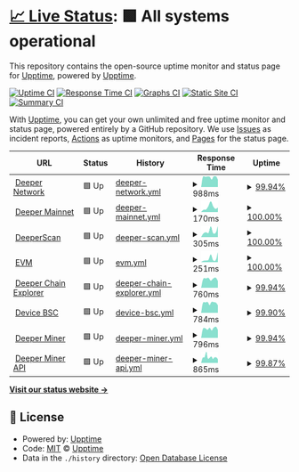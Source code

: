 # [📈 Live Status](https://demo.upptime.js.org): <!--live status--> **🟩 All systems operational**

This repository contains the open-source uptime monitor and status page for [Upptime](https://upptime.js.org), powered by [Upptime](https://github.com/upptime/upptime).

[![Uptime CI](https://github.com/deeper-chain/deeper-upptime/workflows/Uptime%20CI/badge.svg)](https://github.com/deeper-chain/deeper-upptime/actions?query=workflow%3A%22Uptime+CI%22)
[![Response Time CI](https://github.com/deeper-chain/deeper-upptime/workflows/Response%20Time%20CI/badge.svg)](https://github.com/deeper-chain/deeper-upptime/actions?query=workflow%3A%22Response+Time+CI%22)
[![Graphs CI](https://github.com/deeper-chain/deeper-upptime/workflows/Graphs%20CI/badge.svg)](https://github.com/deeper-chain/deeper-upptime/actions?query=workflow%3A%22Graphs+CI%22)
[![Static Site CI](https://github.com/deeper-chain/deeper-upptime/workflows/Static%20Site%20CI/badge.svg)](https://github.com/deeper-chain/deeper-upptime/actions?query=workflow%3A%22Static+Site+CI%22)
[![Summary CI](https://github.com/deeper-chain/deeper-upptime/workflows/Summary%20CI/badge.svg)](https://github.com/deeper-chain/deeper-upptime/actions?query=workflow%3A%22Summary+CI%22)

With [Upptime](https://upptime.js.org), you can get your own unlimited and free uptime monitor and status page, powered entirely by a GitHub repository. We use [Issues](https://github.com/upptime/upptime/issues) as incident reports, [Actions](https://github.com/deeper-chain/deeper-upptime/actions) as uptime monitors, and [Pages](https://demo.upptime.js.org) for the status page.

<!--start: status pages-->
<!-- This summary is generated by Upptime (https://github.com/upptime/upptime) -->
<!-- Do not edit this manually, your changes will be overwritten -->
<!-- prettier-ignore -->
| URL | Status | History | Response Time | Uptime |
| --- | ------ | ------- | ------------- | ------ |
| <img alt="" src="https://icons.duckduckgo.com/ip3/www.deeper.network.ico" height="13"> [Deeper Network](https://www.deeper.network) | 🟩 Up | [deeper-network.yml](https://github.com/deeper-chain/deeper-upptime/commits/HEAD/history/deeper-network.yml) | <details><summary><img alt="Response time graph" src="./graphs/deeper-network/response-time-week.png" height="20"> 988ms</summary><br><a href="https://status.deeper.network/history/deeper-network"><img alt="Response time 1112" src="https://img.shields.io/endpoint?url=https%3A%2F%2Fraw.githubusercontent.com%2Fdeeper-chain%2Fdeeper-upptime%2FHEAD%2Fapi%2Fdeeper-network%2Fresponse-time.json"></a><br><a href="https://status.deeper.network/history/deeper-network"><img alt="24-hour response time 774" src="https://img.shields.io/endpoint?url=https%3A%2F%2Fraw.githubusercontent.com%2Fdeeper-chain%2Fdeeper-upptime%2FHEAD%2Fapi%2Fdeeper-network%2Fresponse-time-day.json"></a><br><a href="https://status.deeper.network/history/deeper-network"><img alt="7-day response time 988" src="https://img.shields.io/endpoint?url=https%3A%2F%2Fraw.githubusercontent.com%2Fdeeper-chain%2Fdeeper-upptime%2FHEAD%2Fapi%2Fdeeper-network%2Fresponse-time-week.json"></a><br><a href="https://status.deeper.network/history/deeper-network"><img alt="30-day response time 1021" src="https://img.shields.io/endpoint?url=https%3A%2F%2Fraw.githubusercontent.com%2Fdeeper-chain%2Fdeeper-upptime%2FHEAD%2Fapi%2Fdeeper-network%2Fresponse-time-month.json"></a><br><a href="https://status.deeper.network/history/deeper-network"><img alt="1-year response time 1112" src="https://img.shields.io/endpoint?url=https%3A%2F%2Fraw.githubusercontent.com%2Fdeeper-chain%2Fdeeper-upptime%2FHEAD%2Fapi%2Fdeeper-network%2Fresponse-time-year.json"></a></details> | <details><summary><a href="https://status.deeper.network/history/deeper-network">99.94%</a></summary><a href="https://status.deeper.network/history/deeper-network"><img alt="All-time uptime 99.97%" src="https://img.shields.io/endpoint?url=https%3A%2F%2Fraw.githubusercontent.com%2Fdeeper-chain%2Fdeeper-upptime%2FHEAD%2Fapi%2Fdeeper-network%2Fuptime.json"></a><br><a href="https://status.deeper.network/history/deeper-network"><img alt="24-hour uptime 100.00%" src="https://img.shields.io/endpoint?url=https%3A%2F%2Fraw.githubusercontent.com%2Fdeeper-chain%2Fdeeper-upptime%2FHEAD%2Fapi%2Fdeeper-network%2Fuptime-day.json"></a><br><a href="https://status.deeper.network/history/deeper-network"><img alt="7-day uptime 99.94%" src="https://img.shields.io/endpoint?url=https%3A%2F%2Fraw.githubusercontent.com%2Fdeeper-chain%2Fdeeper-upptime%2FHEAD%2Fapi%2Fdeeper-network%2Fuptime-week.json"></a><br><a href="https://status.deeper.network/history/deeper-network"><img alt="30-day uptime 99.86%" src="https://img.shields.io/endpoint?url=https%3A%2F%2Fraw.githubusercontent.com%2Fdeeper-chain%2Fdeeper-upptime%2FHEAD%2Fapi%2Fdeeper-network%2Fuptime-month.json"></a><br><a href="https://status.deeper.network/history/deeper-network"><img alt="1-year uptime 99.97%" src="https://img.shields.io/endpoint?url=https%3A%2F%2Fraw.githubusercontent.com%2Fdeeper-chain%2Fdeeper-upptime%2FHEAD%2Fapi%2Fdeeper-network%2Fuptime-year.json"></a></details>
| <img alt="" src="https://icons.duckduckgo.com/ip3/mainnet.deeper.network.ico" height="13"> [Deeper Mainnet](https://mainnet.deeper.network/health) | 🟩 Up | [deeper-mainnet.yml](https://github.com/deeper-chain/deeper-upptime/commits/HEAD/history/deeper-mainnet.yml) | <details><summary><img alt="Response time graph" src="./graphs/deeper-mainnet/response-time-week.png" height="20"> 170ms</summary><br><a href="https://status.deeper.network/history/deeper-mainnet"><img alt="Response time 209" src="https://img.shields.io/endpoint?url=https%3A%2F%2Fraw.githubusercontent.com%2Fdeeper-chain%2Fdeeper-upptime%2FHEAD%2Fapi%2Fdeeper-mainnet%2Fresponse-time.json"></a><br><a href="https://status.deeper.network/history/deeper-mainnet"><img alt="24-hour response time 339" src="https://img.shields.io/endpoint?url=https%3A%2F%2Fraw.githubusercontent.com%2Fdeeper-chain%2Fdeeper-upptime%2FHEAD%2Fapi%2Fdeeper-mainnet%2Fresponse-time-day.json"></a><br><a href="https://status.deeper.network/history/deeper-mainnet"><img alt="7-day response time 170" src="https://img.shields.io/endpoint?url=https%3A%2F%2Fraw.githubusercontent.com%2Fdeeper-chain%2Fdeeper-upptime%2FHEAD%2Fapi%2Fdeeper-mainnet%2Fresponse-time-week.json"></a><br><a href="https://status.deeper.network/history/deeper-mainnet"><img alt="30-day response time 152" src="https://img.shields.io/endpoint?url=https%3A%2F%2Fraw.githubusercontent.com%2Fdeeper-chain%2Fdeeper-upptime%2FHEAD%2Fapi%2Fdeeper-mainnet%2Fresponse-time-month.json"></a><br><a href="https://status.deeper.network/history/deeper-mainnet"><img alt="1-year response time 209" src="https://img.shields.io/endpoint?url=https%3A%2F%2Fraw.githubusercontent.com%2Fdeeper-chain%2Fdeeper-upptime%2FHEAD%2Fapi%2Fdeeper-mainnet%2Fresponse-time-year.json"></a></details> | <details><summary><a href="https://status.deeper.network/history/deeper-mainnet">100.00%</a></summary><a href="https://status.deeper.network/history/deeper-mainnet"><img alt="All-time uptime 99.99%" src="https://img.shields.io/endpoint?url=https%3A%2F%2Fraw.githubusercontent.com%2Fdeeper-chain%2Fdeeper-upptime%2FHEAD%2Fapi%2Fdeeper-mainnet%2Fuptime.json"></a><br><a href="https://status.deeper.network/history/deeper-mainnet"><img alt="24-hour uptime 100.00%" src="https://img.shields.io/endpoint?url=https%3A%2F%2Fraw.githubusercontent.com%2Fdeeper-chain%2Fdeeper-upptime%2FHEAD%2Fapi%2Fdeeper-mainnet%2Fuptime-day.json"></a><br><a href="https://status.deeper.network/history/deeper-mainnet"><img alt="7-day uptime 100.00%" src="https://img.shields.io/endpoint?url=https%3A%2F%2Fraw.githubusercontent.com%2Fdeeper-chain%2Fdeeper-upptime%2FHEAD%2Fapi%2Fdeeper-mainnet%2Fuptime-week.json"></a><br><a href="https://status.deeper.network/history/deeper-mainnet"><img alt="30-day uptime 100.00%" src="https://img.shields.io/endpoint?url=https%3A%2F%2Fraw.githubusercontent.com%2Fdeeper-chain%2Fdeeper-upptime%2FHEAD%2Fapi%2Fdeeper-mainnet%2Fuptime-month.json"></a><br><a href="https://status.deeper.network/history/deeper-mainnet"><img alt="1-year uptime 99.99%" src="https://img.shields.io/endpoint?url=https%3A%2F%2Fraw.githubusercontent.com%2Fdeeper-chain%2Fdeeper-upptime%2FHEAD%2Fapi%2Fdeeper-mainnet%2Fuptime-year.json"></a></details>
| <img alt="" src="https://icons.duckduckgo.com/ip3/www.deeperscan.io.ico" height="13"> [DeeperScan](https://www.deeperscan.io/deeper) | 🟩 Up | [deeper-scan.yml](https://github.com/deeper-chain/deeper-upptime/commits/HEAD/history/deeper-scan.yml) | <details><summary><img alt="Response time graph" src="./graphs/deeper-scan/response-time-week.png" height="20"> 305ms</summary><br><a href="https://status.deeper.network/history/deeper-scan"><img alt="Response time 480" src="https://img.shields.io/endpoint?url=https%3A%2F%2Fraw.githubusercontent.com%2Fdeeper-chain%2Fdeeper-upptime%2FHEAD%2Fapi%2Fdeeper-scan%2Fresponse-time.json"></a><br><a href="https://status.deeper.network/history/deeper-scan"><img alt="24-hour response time 450" src="https://img.shields.io/endpoint?url=https%3A%2F%2Fraw.githubusercontent.com%2Fdeeper-chain%2Fdeeper-upptime%2FHEAD%2Fapi%2Fdeeper-scan%2Fresponse-time-day.json"></a><br><a href="https://status.deeper.network/history/deeper-scan"><img alt="7-day response time 305" src="https://img.shields.io/endpoint?url=https%3A%2F%2Fraw.githubusercontent.com%2Fdeeper-chain%2Fdeeper-upptime%2FHEAD%2Fapi%2Fdeeper-scan%2Fresponse-time-week.json"></a><br><a href="https://status.deeper.network/history/deeper-scan"><img alt="30-day response time 261" src="https://img.shields.io/endpoint?url=https%3A%2F%2Fraw.githubusercontent.com%2Fdeeper-chain%2Fdeeper-upptime%2FHEAD%2Fapi%2Fdeeper-scan%2Fresponse-time-month.json"></a><br><a href="https://status.deeper.network/history/deeper-scan"><img alt="1-year response time 480" src="https://img.shields.io/endpoint?url=https%3A%2F%2Fraw.githubusercontent.com%2Fdeeper-chain%2Fdeeper-upptime%2FHEAD%2Fapi%2Fdeeper-scan%2Fresponse-time-year.json"></a></details> | <details><summary><a href="https://status.deeper.network/history/deeper-scan">100.00%</a></summary><a href="https://status.deeper.network/history/deeper-scan"><img alt="All-time uptime 99.84%" src="https://img.shields.io/endpoint?url=https%3A%2F%2Fraw.githubusercontent.com%2Fdeeper-chain%2Fdeeper-upptime%2FHEAD%2Fapi%2Fdeeper-scan%2Fuptime.json"></a><br><a href="https://status.deeper.network/history/deeper-scan"><img alt="24-hour uptime 100.00%" src="https://img.shields.io/endpoint?url=https%3A%2F%2Fraw.githubusercontent.com%2Fdeeper-chain%2Fdeeper-upptime%2FHEAD%2Fapi%2Fdeeper-scan%2Fuptime-day.json"></a><br><a href="https://status.deeper.network/history/deeper-scan"><img alt="7-day uptime 100.00%" src="https://img.shields.io/endpoint?url=https%3A%2F%2Fraw.githubusercontent.com%2Fdeeper-chain%2Fdeeper-upptime%2FHEAD%2Fapi%2Fdeeper-scan%2Fuptime-week.json"></a><br><a href="https://status.deeper.network/history/deeper-scan"><img alt="30-day uptime 100.00%" src="https://img.shields.io/endpoint?url=https%3A%2F%2Fraw.githubusercontent.com%2Fdeeper-chain%2Fdeeper-upptime%2FHEAD%2Fapi%2Fdeeper-scan%2Fuptime-month.json"></a><br><a href="https://status.deeper.network/history/deeper-scan"><img alt="1-year uptime 99.84%" src="https://img.shields.io/endpoint?url=https%3A%2F%2Fraw.githubusercontent.com%2Fdeeper-chain%2Fdeeper-upptime%2FHEAD%2Fapi%2Fdeeper-scan%2Fuptime-year.json"></a></details>
| <img alt="" src="https://icons.duckduckgo.com/ip3/evm.deeper.network.ico" height="13"> [EVM](https://evm.deeper.network/) | 🟩 Up | [evm.yml](https://github.com/deeper-chain/deeper-upptime/commits/HEAD/history/evm.yml) | <details><summary><img alt="Response time graph" src="./graphs/evm/response-time-week.png" height="20"> 251ms</summary><br><a href="https://status.deeper.network/history/evm"><img alt="Response time 639" src="https://img.shields.io/endpoint?url=https%3A%2F%2Fraw.githubusercontent.com%2Fdeeper-chain%2Fdeeper-upptime%2FHEAD%2Fapi%2Fevm%2Fresponse-time.json"></a><br><a href="https://status.deeper.network/history/evm"><img alt="24-hour response time 459" src="https://img.shields.io/endpoint?url=https%3A%2F%2Fraw.githubusercontent.com%2Fdeeper-chain%2Fdeeper-upptime%2FHEAD%2Fapi%2Fevm%2Fresponse-time-day.json"></a><br><a href="https://status.deeper.network/history/evm"><img alt="7-day response time 251" src="https://img.shields.io/endpoint?url=https%3A%2F%2Fraw.githubusercontent.com%2Fdeeper-chain%2Fdeeper-upptime%2FHEAD%2Fapi%2Fevm%2Fresponse-time-week.json"></a><br><a href="https://status.deeper.network/history/evm"><img alt="30-day response time 326" src="https://img.shields.io/endpoint?url=https%3A%2F%2Fraw.githubusercontent.com%2Fdeeper-chain%2Fdeeper-upptime%2FHEAD%2Fapi%2Fevm%2Fresponse-time-month.json"></a><br><a href="https://status.deeper.network/history/evm"><img alt="1-year response time 639" src="https://img.shields.io/endpoint?url=https%3A%2F%2Fraw.githubusercontent.com%2Fdeeper-chain%2Fdeeper-upptime%2FHEAD%2Fapi%2Fevm%2Fresponse-time-year.json"></a></details> | <details><summary><a href="https://status.deeper.network/history/evm">100.00%</a></summary><a href="https://status.deeper.network/history/evm"><img alt="All-time uptime 99.50%" src="https://img.shields.io/endpoint?url=https%3A%2F%2Fraw.githubusercontent.com%2Fdeeper-chain%2Fdeeper-upptime%2FHEAD%2Fapi%2Fevm%2Fuptime.json"></a><br><a href="https://status.deeper.network/history/evm"><img alt="24-hour uptime 100.00%" src="https://img.shields.io/endpoint?url=https%3A%2F%2Fraw.githubusercontent.com%2Fdeeper-chain%2Fdeeper-upptime%2FHEAD%2Fapi%2Fevm%2Fuptime-day.json"></a><br><a href="https://status.deeper.network/history/evm"><img alt="7-day uptime 100.00%" src="https://img.shields.io/endpoint?url=https%3A%2F%2Fraw.githubusercontent.com%2Fdeeper-chain%2Fdeeper-upptime%2FHEAD%2Fapi%2Fevm%2Fuptime-week.json"></a><br><a href="https://status.deeper.network/history/evm"><img alt="30-day uptime 99.93%" src="https://img.shields.io/endpoint?url=https%3A%2F%2Fraw.githubusercontent.com%2Fdeeper-chain%2Fdeeper-upptime%2FHEAD%2Fapi%2Fevm%2Fuptime-month.json"></a><br><a href="https://status.deeper.network/history/evm"><img alt="1-year uptime 99.50%" src="https://img.shields.io/endpoint?url=https%3A%2F%2Fraw.githubusercontent.com%2Fdeeper-chain%2Fdeeper-upptime%2FHEAD%2Fapi%2Fevm%2Fuptime-year.json"></a></details>
| <img alt="" src="https://icons.duckduckgo.com/ip3/apps.deeper.network.ico" height="13"> [Deeper Chain Explorer](https://apps.deeper.network) | 🟩 Up | [deeper-chain-explorer.yml](https://github.com/deeper-chain/deeper-upptime/commits/HEAD/history/deeper-chain-explorer.yml) | <details><summary><img alt="Response time graph" src="./graphs/deeper-chain-explorer/response-time-week.png" height="20"> 760ms</summary><br><a href="https://status.deeper.network/history/deeper-chain-explorer"><img alt="Response time 777" src="https://img.shields.io/endpoint?url=https%3A%2F%2Fraw.githubusercontent.com%2Fdeeper-chain%2Fdeeper-upptime%2FHEAD%2Fapi%2Fdeeper-chain-explorer%2Fresponse-time.json"></a><br><a href="https://status.deeper.network/history/deeper-chain-explorer"><img alt="24-hour response time 726" src="https://img.shields.io/endpoint?url=https%3A%2F%2Fraw.githubusercontent.com%2Fdeeper-chain%2Fdeeper-upptime%2FHEAD%2Fapi%2Fdeeper-chain-explorer%2Fresponse-time-day.json"></a><br><a href="https://status.deeper.network/history/deeper-chain-explorer"><img alt="7-day response time 760" src="https://img.shields.io/endpoint?url=https%3A%2F%2Fraw.githubusercontent.com%2Fdeeper-chain%2Fdeeper-upptime%2FHEAD%2Fapi%2Fdeeper-chain-explorer%2Fresponse-time-week.json"></a><br><a href="https://status.deeper.network/history/deeper-chain-explorer"><img alt="30-day response time 767" src="https://img.shields.io/endpoint?url=https%3A%2F%2Fraw.githubusercontent.com%2Fdeeper-chain%2Fdeeper-upptime%2FHEAD%2Fapi%2Fdeeper-chain-explorer%2Fresponse-time-month.json"></a><br><a href="https://status.deeper.network/history/deeper-chain-explorer"><img alt="1-year response time 777" src="https://img.shields.io/endpoint?url=https%3A%2F%2Fraw.githubusercontent.com%2Fdeeper-chain%2Fdeeper-upptime%2FHEAD%2Fapi%2Fdeeper-chain-explorer%2Fresponse-time-year.json"></a></details> | <details><summary><a href="https://status.deeper.network/history/deeper-chain-explorer">99.94%</a></summary><a href="https://status.deeper.network/history/deeper-chain-explorer"><img alt="All-time uptime 99.98%" src="https://img.shields.io/endpoint?url=https%3A%2F%2Fraw.githubusercontent.com%2Fdeeper-chain%2Fdeeper-upptime%2FHEAD%2Fapi%2Fdeeper-chain-explorer%2Fuptime.json"></a><br><a href="https://status.deeper.network/history/deeper-chain-explorer"><img alt="24-hour uptime 99.58%" src="https://img.shields.io/endpoint?url=https%3A%2F%2Fraw.githubusercontent.com%2Fdeeper-chain%2Fdeeper-upptime%2FHEAD%2Fapi%2Fdeeper-chain-explorer%2Fuptime-day.json"></a><br><a href="https://status.deeper.network/history/deeper-chain-explorer"><img alt="7-day uptime 99.94%" src="https://img.shields.io/endpoint?url=https%3A%2F%2Fraw.githubusercontent.com%2Fdeeper-chain%2Fdeeper-upptime%2FHEAD%2Fapi%2Fdeeper-chain-explorer%2Fuptime-week.json"></a><br><a href="https://status.deeper.network/history/deeper-chain-explorer"><img alt="30-day uptime 99.96%" src="https://img.shields.io/endpoint?url=https%3A%2F%2Fraw.githubusercontent.com%2Fdeeper-chain%2Fdeeper-upptime%2FHEAD%2Fapi%2Fdeeper-chain-explorer%2Fuptime-month.json"></a><br><a href="https://status.deeper.network/history/deeper-chain-explorer"><img alt="1-year uptime 99.98%" src="https://img.shields.io/endpoint?url=https%3A%2F%2Fraw.githubusercontent.com%2Fdeeper-chain%2Fdeeper-upptime%2FHEAD%2Fapi%2Fdeeper-chain-explorer%2Fuptime-year.json"></a></details>
| <img alt="" src="https://icons.duckduckgo.com/ip3/device-bsc.deeper.network.ico" height="13"> [Device BSC](https://device-bsc.deeper.network/login) | 🟩 Up | [device-bsc.yml](https://github.com/deeper-chain/deeper-upptime/commits/HEAD/history/device-bsc.yml) | <details><summary><img alt="Response time graph" src="./graphs/device-bsc/response-time-week.png" height="20"> 784ms</summary><br><a href="https://status.deeper.network/history/device-bsc"><img alt="Response time 763" src="https://img.shields.io/endpoint?url=https%3A%2F%2Fraw.githubusercontent.com%2Fdeeper-chain%2Fdeeper-upptime%2FHEAD%2Fapi%2Fdevice-bsc%2Fresponse-time.json"></a><br><a href="https://status.deeper.network/history/device-bsc"><img alt="24-hour response time 799" src="https://img.shields.io/endpoint?url=https%3A%2F%2Fraw.githubusercontent.com%2Fdeeper-chain%2Fdeeper-upptime%2FHEAD%2Fapi%2Fdevice-bsc%2Fresponse-time-day.json"></a><br><a href="https://status.deeper.network/history/device-bsc"><img alt="7-day response time 784" src="https://img.shields.io/endpoint?url=https%3A%2F%2Fraw.githubusercontent.com%2Fdeeper-chain%2Fdeeper-upptime%2FHEAD%2Fapi%2Fdevice-bsc%2Fresponse-time-week.json"></a><br><a href="https://status.deeper.network/history/device-bsc"><img alt="30-day response time 736" src="https://img.shields.io/endpoint?url=https%3A%2F%2Fraw.githubusercontent.com%2Fdeeper-chain%2Fdeeper-upptime%2FHEAD%2Fapi%2Fdevice-bsc%2Fresponse-time-month.json"></a><br><a href="https://status.deeper.network/history/device-bsc"><img alt="1-year response time 763" src="https://img.shields.io/endpoint?url=https%3A%2F%2Fraw.githubusercontent.com%2Fdeeper-chain%2Fdeeper-upptime%2FHEAD%2Fapi%2Fdevice-bsc%2Fresponse-time-year.json"></a></details> | <details><summary><a href="https://status.deeper.network/history/device-bsc">99.90%</a></summary><a href="https://status.deeper.network/history/device-bsc"><img alt="All-time uptime 99.97%" src="https://img.shields.io/endpoint?url=https%3A%2F%2Fraw.githubusercontent.com%2Fdeeper-chain%2Fdeeper-upptime%2FHEAD%2Fapi%2Fdevice-bsc%2Fuptime.json"></a><br><a href="https://status.deeper.network/history/device-bsc"><img alt="24-hour uptime 99.69%" src="https://img.shields.io/endpoint?url=https%3A%2F%2Fraw.githubusercontent.com%2Fdeeper-chain%2Fdeeper-upptime%2FHEAD%2Fapi%2Fdevice-bsc%2Fuptime-day.json"></a><br><a href="https://status.deeper.network/history/device-bsc"><img alt="7-day uptime 99.90%" src="https://img.shields.io/endpoint?url=https%3A%2F%2Fraw.githubusercontent.com%2Fdeeper-chain%2Fdeeper-upptime%2FHEAD%2Fapi%2Fdevice-bsc%2Fuptime-week.json"></a><br><a href="https://status.deeper.network/history/device-bsc"><img alt="30-day uptime 99.92%" src="https://img.shields.io/endpoint?url=https%3A%2F%2Fraw.githubusercontent.com%2Fdeeper-chain%2Fdeeper-upptime%2FHEAD%2Fapi%2Fdevice-bsc%2Fuptime-month.json"></a><br><a href="https://status.deeper.network/history/device-bsc"><img alt="1-year uptime 99.97%" src="https://img.shields.io/endpoint?url=https%3A%2F%2Fraw.githubusercontent.com%2Fdeeper-chain%2Fdeeper-upptime%2FHEAD%2Fapi%2Fdevice-bsc%2Fuptime-year.json"></a></details>
| <img alt="" src="https://icons.duckduckgo.com/ip3/miner.deeper.network.ico" height="13"> [Deeper Miner](https://miner.deeper.network/login) | 🟩 Up | [deeper-miner.yml](https://github.com/deeper-chain/deeper-upptime/commits/HEAD/history/deeper-miner.yml) | <details><summary><img alt="Response time graph" src="./graphs/deeper-miner/response-time-week.png" height="20"> 796ms</summary><br><a href="https://status.deeper.network/history/deeper-miner"><img alt="Response time 770" src="https://img.shields.io/endpoint?url=https%3A%2F%2Fraw.githubusercontent.com%2Fdeeper-chain%2Fdeeper-upptime%2FHEAD%2Fapi%2Fdeeper-miner%2Fresponse-time.json"></a><br><a href="https://status.deeper.network/history/deeper-miner"><img alt="24-hour response time 686" src="https://img.shields.io/endpoint?url=https%3A%2F%2Fraw.githubusercontent.com%2Fdeeper-chain%2Fdeeper-upptime%2FHEAD%2Fapi%2Fdeeper-miner%2Fresponse-time-day.json"></a><br><a href="https://status.deeper.network/history/deeper-miner"><img alt="7-day response time 796" src="https://img.shields.io/endpoint?url=https%3A%2F%2Fraw.githubusercontent.com%2Fdeeper-chain%2Fdeeper-upptime%2FHEAD%2Fapi%2Fdeeper-miner%2Fresponse-time-week.json"></a><br><a href="https://status.deeper.network/history/deeper-miner"><img alt="30-day response time 783" src="https://img.shields.io/endpoint?url=https%3A%2F%2Fraw.githubusercontent.com%2Fdeeper-chain%2Fdeeper-upptime%2FHEAD%2Fapi%2Fdeeper-miner%2Fresponse-time-month.json"></a><br><a href="https://status.deeper.network/history/deeper-miner"><img alt="1-year response time 770" src="https://img.shields.io/endpoint?url=https%3A%2F%2Fraw.githubusercontent.com%2Fdeeper-chain%2Fdeeper-upptime%2FHEAD%2Fapi%2Fdeeper-miner%2Fresponse-time-year.json"></a></details> | <details><summary><a href="https://status.deeper.network/history/deeper-miner">99.94%</a></summary><a href="https://status.deeper.network/history/deeper-miner"><img alt="All-time uptime 99.99%" src="https://img.shields.io/endpoint?url=https%3A%2F%2Fraw.githubusercontent.com%2Fdeeper-chain%2Fdeeper-upptime%2FHEAD%2Fapi%2Fdeeper-miner%2Fuptime.json"></a><br><a href="https://status.deeper.network/history/deeper-miner"><img alt="24-hour uptime 100.00%" src="https://img.shields.io/endpoint?url=https%3A%2F%2Fraw.githubusercontent.com%2Fdeeper-chain%2Fdeeper-upptime%2FHEAD%2Fapi%2Fdeeper-miner%2Fuptime-day.json"></a><br><a href="https://status.deeper.network/history/deeper-miner"><img alt="7-day uptime 99.94%" src="https://img.shields.io/endpoint?url=https%3A%2F%2Fraw.githubusercontent.com%2Fdeeper-chain%2Fdeeper-upptime%2FHEAD%2Fapi%2Fdeeper-miner%2Fuptime-week.json"></a><br><a href="https://status.deeper.network/history/deeper-miner"><img alt="30-day uptime 99.96%" src="https://img.shields.io/endpoint?url=https%3A%2F%2Fraw.githubusercontent.com%2Fdeeper-chain%2Fdeeper-upptime%2FHEAD%2Fapi%2Fdeeper-miner%2Fuptime-month.json"></a><br><a href="https://status.deeper.network/history/deeper-miner"><img alt="1-year uptime 99.99%" src="https://img.shields.io/endpoint?url=https%3A%2F%2Fraw.githubusercontent.com%2Fdeeper-chain%2Fdeeper-upptime%2FHEAD%2Fapi%2Fdeeper-miner%2Fuptime-year.json"></a></details>
| <img alt="" src="https://icons.duckduckgo.com/ip3/api-miner.deeper.network.ico" height="13"> [Deeper Miner API](https://api-miner.deeper.network) | 🟩 Up | [deeper-miner-api.yml](https://github.com/deeper-chain/deeper-upptime/commits/HEAD/history/deeper-miner-api.yml) | <details><summary><img alt="Response time graph" src="./graphs/deeper-miner-api/response-time-week.png" height="20"> 865ms</summary><br><a href="https://status.deeper.network/history/deeper-miner-api"><img alt="Response time 1684" src="https://img.shields.io/endpoint?url=https%3A%2F%2Fraw.githubusercontent.com%2Fdeeper-chain%2Fdeeper-upptime%2FHEAD%2Fapi%2Fdeeper-miner-api%2Fresponse-time.json"></a><br><a href="https://status.deeper.network/history/deeper-miner-api"><img alt="24-hour response time 609" src="https://img.shields.io/endpoint?url=https%3A%2F%2Fraw.githubusercontent.com%2Fdeeper-chain%2Fdeeper-upptime%2FHEAD%2Fapi%2Fdeeper-miner-api%2Fresponse-time-day.json"></a><br><a href="https://status.deeper.network/history/deeper-miner-api"><img alt="7-day response time 865" src="https://img.shields.io/endpoint?url=https%3A%2F%2Fraw.githubusercontent.com%2Fdeeper-chain%2Fdeeper-upptime%2FHEAD%2Fapi%2Fdeeper-miner-api%2Fresponse-time-week.json"></a><br><a href="https://status.deeper.network/history/deeper-miner-api"><img alt="30-day response time 1745" src="https://img.shields.io/endpoint?url=https%3A%2F%2Fraw.githubusercontent.com%2Fdeeper-chain%2Fdeeper-upptime%2FHEAD%2Fapi%2Fdeeper-miner-api%2Fresponse-time-month.json"></a><br><a href="https://status.deeper.network/history/deeper-miner-api"><img alt="1-year response time 1684" src="https://img.shields.io/endpoint?url=https%3A%2F%2Fraw.githubusercontent.com%2Fdeeper-chain%2Fdeeper-upptime%2FHEAD%2Fapi%2Fdeeper-miner-api%2Fresponse-time-year.json"></a></details> | <details><summary><a href="https://status.deeper.network/history/deeper-miner-api">99.87%</a></summary><a href="https://status.deeper.network/history/deeper-miner-api"><img alt="All-time uptime 99.92%" src="https://img.shields.io/endpoint?url=https%3A%2F%2Fraw.githubusercontent.com%2Fdeeper-chain%2Fdeeper-upptime%2FHEAD%2Fapi%2Fdeeper-miner-api%2Fuptime.json"></a><br><a href="https://status.deeper.network/history/deeper-miner-api"><img alt="24-hour uptime 100.00%" src="https://img.shields.io/endpoint?url=https%3A%2F%2Fraw.githubusercontent.com%2Fdeeper-chain%2Fdeeper-upptime%2FHEAD%2Fapi%2Fdeeper-miner-api%2Fuptime-day.json"></a><br><a href="https://status.deeper.network/history/deeper-miner-api"><img alt="7-day uptime 99.87%" src="https://img.shields.io/endpoint?url=https%3A%2F%2Fraw.githubusercontent.com%2Fdeeper-chain%2Fdeeper-upptime%2FHEAD%2Fapi%2Fdeeper-miner-api%2Fuptime-week.json"></a><br><a href="https://status.deeper.network/history/deeper-miner-api"><img alt="30-day uptime 99.89%" src="https://img.shields.io/endpoint?url=https%3A%2F%2Fraw.githubusercontent.com%2Fdeeper-chain%2Fdeeper-upptime%2FHEAD%2Fapi%2Fdeeper-miner-api%2Fuptime-month.json"></a><br><a href="https://status.deeper.network/history/deeper-miner-api"><img alt="1-year uptime 99.92%" src="https://img.shields.io/endpoint?url=https%3A%2F%2Fraw.githubusercontent.com%2Fdeeper-chain%2Fdeeper-upptime%2FHEAD%2Fapi%2Fdeeper-miner-api%2Fuptime-year.json"></a></details>

<!--end: status pages-->

[**Visit our status website →**](https://demo.upptime.js.org)

## 📄 License

- Powered by: [Upptime](https://github.com/upptime/upptime)
- Code: [MIT](./LICENSE) © [Upptime](https://upptime.js.org)
- Data in the `./history` directory: [Open Database License](https://opendatacommons.org/licenses/odbl/1-0/)
